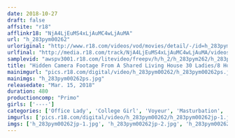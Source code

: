 ```yaml
---
date: 2018-10-27
draft: false
affsite: "r18"
afflinkr18: "NjA4LjEuMS4xLjAuMC4wLjAuMA"
url: "h_283pym00262"
urloriginal: "http://www.r18.com/videos/vod/movies/detail/-/id=h_283pym00262"
urlfinal: "http://media.r18.com/track/NjA4LjEuMS4xLjAuMC4wLjAuMA/videos/vod/movies/detail/-/id=h_283pym00262"
samplevid: "awspv3001.r18.com/litevideo/freepv/h/h_2/h_283pym262/h_283pym262_dmb_w.mp4"
title: "Hidden Camera Footage From A Shared Living House 30 Ladies/8 Hours Masturbation Special"
mainimgurl: "pics.r18.com/digital/video/h_283pym00262/h_283pym00262ps.jpg"
mainimgs: "h_283pym00262ps.jpg"
releasedate: "Mar. 15, 2018"
duration: 480
productioncomp: "Primo"
girls: ['----']
categories: ['Office Lady', 'College Girl', 'Voyeur', 'Masturbation', 'Compilation', 'Over 4 Hours', 'Hi-Def']
imgurls: ['pics.r18.com/digital/video/h_283pym00262/h_283pym00262jp-1.jpg', 'pics.r18.com/digital/video/h_283pym00262/h_283pym00262jp-2.jpg', 'pics.r18.com/digital/video/h_283pym00262/h_283pym00262jp-3.jpg', 'pics.r18.com/digital/video/h_283pym00262/h_283pym00262jp-4.jpg', 'pics.r18.com/digital/video/h_283pym00262/h_283pym00262jp-5.jpg', 'pics.r18.com/digital/video/h_283pym00262/h_283pym00262jp-6.jpg', 'pics.r18.com/digital/video/h_283pym00262/h_283pym00262jp-7.jpg', 'pics.r18.com/digital/video/h_283pym00262/h_283pym00262jp-8.jpg', 'pics.r18.com/digital/video/h_283pym00262/h_283pym00262jp-9.jpg', 'pics.r18.com/digital/video/h_283pym00262/h_283pym00262jp-10.jpg', 'pics.r18.com/digital/video/h_283pym00262/h_283pym00262jp-11.jpg', 'pics.r18.com/digital/video/h_283pym00262/h_283pym00262jp-12.jpg', 'pics.r18.com/digital/video/h_283pym00262/h_283pym00262jp-13.jpg', 'pics.r18.com/digital/video/h_283pym00262/h_283pym00262jp-14.jpg', 'pics.r18.com/digital/video/h_283pym00262/h_283pym00262jp-15.jpg', 'pics.r18.com/digital/video/h_283pym00262/h_283pym00262jp-16.jpg', 'pics.r18.com/digital/video/h_283pym00262/h_283pym00262jp-17.jpg', 'pics.r18.com/digital/video/h_283pym00262/h_283pym00262jp-18.jpg', 'pics.r18.com/digital/video/h_283pym00262/h_283pym00262jp-19.jpg', 'pics.r18.com/digital/video/h_283pym00262/h_283pym00262jp-20.jpg']
imgs: ['h_283pym00262jp-1.jpg', 'h_283pym00262jp-2.jpg', 'h_283pym00262jp-3.jpg', 'h_283pym00262jp-4.jpg', 'h_283pym00262jp-5.jpg', 'h_283pym00262jp-6.jpg', 'h_283pym00262jp-7.jpg', 'h_283pym00262jp-8.jpg', 'h_283pym00262jp-9.jpg', 'h_283pym00262jp-10.jpg', 'h_283pym00262jp-11.jpg', 'h_283pym00262jp-12.jpg', 'h_283pym00262jp-13.jpg', 'h_283pym00262jp-14.jpg', 'h_283pym00262jp-15.jpg', 'h_283pym00262jp-16.jpg', 'h_283pym00262jp-17.jpg', 'h_283pym00262jp-18.jpg', 'h_283pym00262jp-19.jpg', 'h_283pym00262jp-20.jpg']
---
```

